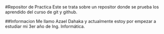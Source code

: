 #Repositor de Practica
Este se trata sobre un repositor donde se prueba los aprendido del curso de git y github.

##Informacion
Me llamo Azael Dahaka y actualmente estoy por empezar a estudiar mi 3er año de Ing. Informática.

